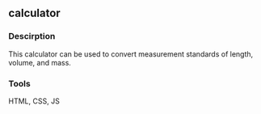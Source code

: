 ## calculator
### Descirption 
This calculator can be used to convert measurement standards of length, volume, and mass.
### Tools
HTML, CSS, JS
